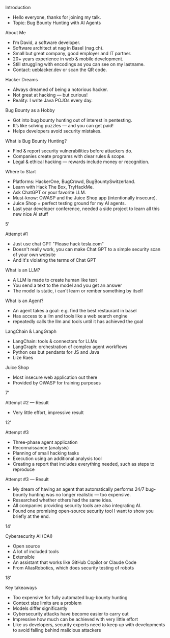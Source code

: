 Introduction

* Hello everyone, thanks for joining my talk.
* Topic: Bug Bounty Hunting with AI Agents

About Me

* I’m David, a software developer.
* Software architect at nag in Basel (nag.ch).
* Small but great company, good employer and IT partner.
* 20+ years experience in web & mobile development.
* Still struggling with encodings as you can see on my lastname.
* Contact: ueblacker.dev or scan the QR code.

Hacker Dreams

* Always dreamed of being a notorious hacker.
* Not great at hacking — but curious!
* Reality: I write Java POJOs every day.

Bug Bounty as a Hobby

* Got into bug bounty hunting out of interest in pentesting.
* It’s like solving puzzles — and you can get paid!
* Helps developers avoid security mistakes.

What is Bug Bounty Hunting?

* Find & report security vulnerabilities before attackers do.
* Companies create programs with clear rules & scope.
* Legal & ethical hacking — rewards include money or recognition.

Where to Start

* Platforms: HackerOne, BugCrowd, BugBountySwitzerland.
* Learn with Hack The Box, TryHackMe.
* Ask ChatGPT or your favorite LLM.
* Must-know: OWASP and the Juice Shop app (intentionally insecure).
* Juice Shop = perfect testing ground for my AI agents.
* Last year developer conference, needed a side project to learn all this new nice AI stuff

5'

Attempt #1

* Just use chat GPT "Please hack tesla.com"
* Doesn't really work, you can make Chat GPT to a simple security scan of your own website
* And it's violating the terms of Chat GPT

What is an LLM?

* A LLM is made to create human like text
* You send a text to the model and you get an answer
* The model is static, i can't learn or rember something by itself 

What is an Agent?

* An agent takes a goal: e.g. find the best restaurant in basel
* Has access to a llm and tools like a web search engine
* repeatedly calls the llm and tools until it has achieved the goal

LangChain & LangGraph

* LangChain: tools & connectors for LLMs
* LangGraph: orchestration of complex agent workflows
* Python oss but pendants for JS and Java
* Lize Raes


Juice Shop

* Most insecure web application out there
* Provided by OWASP for training purposes

7'

Attempt #2 — Result

* Very little effort, impressive result

12'

Attempt #3

* Three-phase agent application
* Reconnaissance (analysis)
* Planning of small hacking tasks
* Execution using an additional analysis tool
* Creating a report that includes everything needed, such as steps to reproduce

Attempt #3 — Result

* My dream of having an agent that automatically performs 24/7 bug-bounty hunting was no longer realistic — too expensive.
* Researched whether others had the same idea.
* All companies providing security tools are also integrating AI.
* Found one promising open-source security tool I want to show you briefly at the end.

14'

Cybersecurity AI (CAI)

* Open source
* A lot of included tools
* Extensible
* An assistant that works like GitHub Copilot or Claude Code
* From AliasRobotics, which does security testing of robots

18'

Key takeaways

* Too expensive for fully automated bug-bounty hunting
* Context size limits are a problem
* Models differ significantly
* Cybersecurity attacks have become easier to carry out
* Impressive how much can be achieved with very little effort
* Like us developers, security experts need to keep up with developments to avoid falling behind malicious attackers

